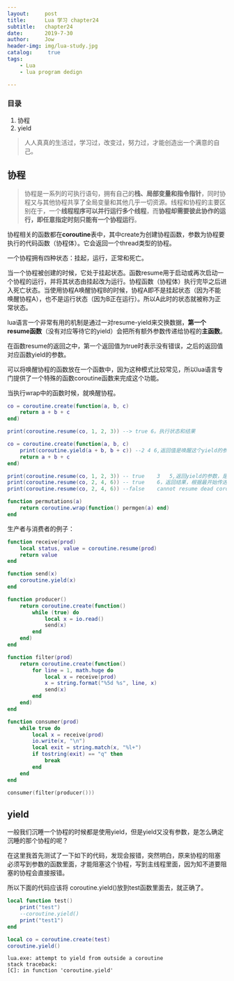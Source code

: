 ```yaml
---
layout:     post
title:      Lua 学习 chapter24
subtitle:   chapter24
date:       2019-7-30
author:     Jow
header-img: img/lua-study.jpg
catalog: 	 true 
tags:
    - Lua
    - lua program dedign

---
```


### 目录
1. 协程
2. yield

> 人人真真的生活过，学习过，改变过，努力过，才能创造出一个满意的自己。

## 协程

> 协程是一系列的可执行语句，拥有自己的**栈、局部变量和指令指针**，同时协程又与其他协程共享了全局变量和其他几乎一切资源。线程和协程的主要区别在于，一个**线程程序可以并行运行多个线程**，而**协程却需要彼此协作的运行，即任意指定时刻只能有一个协程运行**。

协程相关的函数都在**coroutine**表中，其中create为创建协程函数，参数为协程要执行的代码函数（协程体）。它会返回一个thread类型的协程。

一个协程拥有四种状态：挂起，运行，正常和死亡。

当一个协程被创建的时候，它处于挂起状态。函数resume用于启动或再次启动一个协程的运行，并将其状态由挂起改为运行。协程函数（协程体）执行完毕之后进入死亡状态。当使用协程A唤醒协程B的时候，协程A即不是挂起状态（因为不能唤醒协程A），也不是运行状态（因为B正在运行）。所以A此时的状态就被称为正常状态。

lua语言一个非常有用的机制是通过一对resume-yield来交换数据，**第一个resume函数**（没有对应等待它的yield）会把所有额外参数传递给协程的**主函数**。

在函数resume的返回之中，第一个返回值为true时表示没有错误，之后的返回值对应函数yield的参数。

可以将唤醒协程的函数放在一个函数中，因为这种模式比较常见，所以lua语言专门提供了一个特殊的函数coroutine函数来完成这个功能。

当执行wrap中的函数时候，就唤醒协程。

```lua
co = coroutine.create(function(a, b, c)
    return a + b + c
end)

print(coroutine.resume(co, 1, 2, 3)) --> true 6。执行状态和结果

co = coroutine.create(function(a, b, c)
    print(coroutine.yield(a + b, b + c)) --2 4 6,返回值是唤醒这个yield的参数值
    return a + b + c
end)

print(coroutine.resume(co, 1, 2, 3)) -- true	3	5,返回yield的参数，是最开始传进来的参数
print(coroutine.resume(co, 2, 4, 6)) -- true	6，返回结果，根据最开始传进来的参数
print(coroutine.resume(co, 2, 4, 6)) --false	cannot resume dead coroutine

function permutations(a)
	return coroutine.wrap(function() permgen(a) end)
end
```
生产者与消费者的例子：
```lua
function receive(prod)
    local status, value = coroutine.resume(prod)
    return value
end

function send(x)
    coroutine.yield(x)
end

function producer()
    return coroutine.create(function()
        while (true) do
            local x = io.read()
            send(x)
        end
    end)
end

function filter(prod)
    return coroutine.create(function()
        for line = 1, math.huge do
            local x = receive(prod)
            x = string.format("%5d %s", line, x)
            send(x)
        end
    end)
end

function consumer(prod)
    while true do
        local x = receive(prod)
        io.write(x, "\n")
        local exit = string.match(x, "%l+")
        if tostring(exit) == "q" then
            break
        end
    end
end

consumer(filter(producer()))
```

## yield

一般我们沉睡一个协程的时候都是使用yield，但是yield又没有参数，是怎么确定沉睡的那个协程的呢？

在这里我首先测试了一下如下的代码，发现会报错，突然明白，原来协程的阻塞 必须写到参数的函数里面，才能阻塞这个协程，写到主线程里面，因为知不道要阻塞的协程会直接报错。

所以下面的代码应该将 coroutine.yield()放到test函数里面去，就正确了。
```lua
local function test()
    print("test")
	--coroutine.yield()
    print("test1")
end

local co = coroutine.create(test)
coroutine.yield()
```

	lua.exe: attempt to yield from outside a coroutine
	stack traceback:
	[C]: in function 'coroutine.yield'






